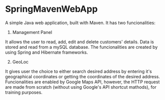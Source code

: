 # SpringMavenWebApp

A simple Java web application, built with Maven. It has two funcionalities:

1) Management Panel

It allows the user to read, add, edit and delete customers' details. Data is stored and read from a mySQL database.
The funcionalities are created by using Spring and Hibernate frameworks.

2) GeoLoc

It gives user the choice to either search desired address by entering it's geographical coordinates or getting the coordinates of the desired address. Funcionalities are enabled by Google Maps API, however, the HTTP request are made from scratch (without using Google's API shortcut mathods), for training purposes. 
